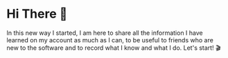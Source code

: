 # Hi There 👋

In this new way I started, I am here to share all the information I have learned on my account as much as I can, to be useful to friends who are new to the software and to record what I know and what I do. Let's start! 🎬

<!--
**gokhanimen/gokhanimen** is a ✨ _special_ ✨ repository because its `README.md` (this file) appears on your GitHub profile.

Here are some ideas to get you started:

- 🔭 I’m currently working on ...
- 🌱 I’m currently learning ...
- 👯 I’m looking to collaborate on ...
- 🤔 I’m looking for help with ...
- 💬 Ask me about ...
- 📫 How to reach me: ...
- 😄 Pronouns: ....
-->

